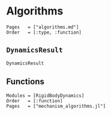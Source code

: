# Algorithms

```@index
Pages   = ["algorithms.md"]
Order   = [:type, :function]
```

## `DynamicsResult`
```@docs
DynamicsResult
```

## Functions
```@autodocs
Modules = [RigidBodyDynamics]
Order   = [:function]
Pages   = ["mechanism_algorithms.jl"]
```
